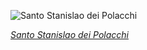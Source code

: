 
![Santo Stanislao dei Polacchi](https://upload.wikimedia.org/wikipedia/commons/thumb/6/68/San_Stanislao_dei_Polacchi_%28Rome%29_-_Ceiling.jpg/375px-San_Stanislao_dei_Polacchi_%28Rome%29_-_Ceiling.jpg)

*[Santo Stanislao dei Polacchi](https://wikipedia.org/wiki/File:San_Stanislao_dei_Polacchi_(Rome)_-_Ceiling.jpg)*
